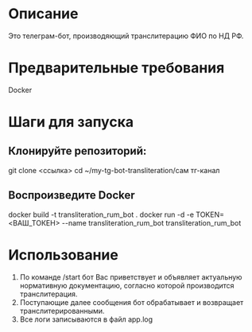 # Описание
Это телеграм-бот, производяющий транслитерацию ФИО по НД РФ.

# Предварительные требования
Docker

# Шаги для запуска

## Клонируйте репозиторий:
git clone <ссылка>
cd ~/my-tg-bot-transliteration/сам тг-канал

## Воспроизведите Docker

docker build -t transliteration_rum_bot .
docker run -d -e TOKEN=<ВАШ_ТОКЕН> --name transliteration_rum_bot transliteration_rum_bot

# Использование

1. По команде /start бот Вас приветствует и объявляет актуальную нормативную документацию, согласно которой производится транслитерация.
2. Поступающие далее сообщения бот обрабатывает и возвращает транслитерированными.
3. Все логи записываются в файл app.log
